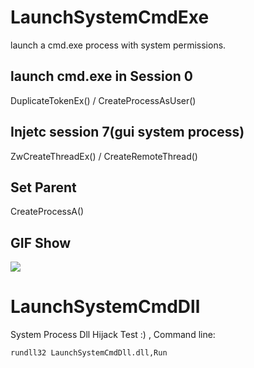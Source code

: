 # LaunchSystemCmdExe
launch a cmd.exe process with system permissions.

## launch cmd.exe in Session 0 
DuplicateTokenEx() / CreateProcessAsUser()

## Injetc session 7(gui system process)
ZwCreateThreadEx() / CreateRemoteThread()

## Set Parent
CreateProcessA()

## GIF Show
![](https://cdn.jsdelivr.net/gh/yanghaoi/LanchSystemCmd@latest/LaunchSystemCmd/Images/run.gif)

# LaunchSystemCmdDll
System Process Dll Hijack Test :) , Command line:
  ```markdown
  rundll32 LaunchSystemCmdDll.dll,Run
  ```

